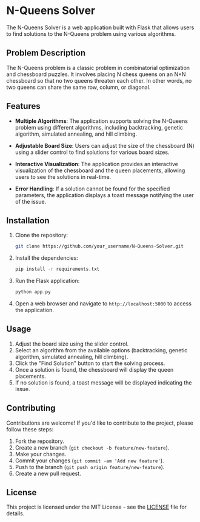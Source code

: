 # N-Queens Solver

The N-Queens Solver is a web application built with Flask that allows users to find solutions to the N-Queens problem using various algorithms.

## Problem Description

The N-Queens problem is a classic problem in combinatorial optimization and chessboard puzzles. It involves placing N chess queens on an N×N chessboard so that no two queens threaten each other. In other words, no two queens can share the same row, column, or diagonal.

## Features

- **Multiple Algorithms**: The application supports solving the N-Queens problem using different algorithms, including backtracking, genetic algorithm, simulated annealing, and hill climbing.

- **Adjustable Board Size**: Users can adjust the size of the chessboard (N) using a slider control to find solutions for various board sizes.

- **Interactive Visualization**: The application provides an interactive visualization of the chessboard and the queen placements, allowing users to see the solutions in real-time.

- **Error Handling**: If a solution cannot be found for the specified parameters, the application displays a toast message notifying the user of the issue.

## Installation

1. Clone the repository:

    ```bash
    git clone https://github.com/your_username/N-Queens-Solver.git
    ```

2. Install the dependencies:

    ```bash
    pip install -r requirements.txt
    ```

3. Run the Flask application:

    ```bash
    python app.py
    ```

4. Open a web browser and navigate to `http://localhost:5000` to access the application.

## Usage

1. Adjust the board size using the slider control.
2. Select an algorithm from the available options (backtracking, genetic algorithm, simulated annealing, hill climbing).
3. Click the "Find Solution" button to start the solving process.
4. Once a solution is found, the chessboard will display the queen placements.
5. If no solution is found, a toast message will be displayed indicating the issue.

## Contributing

Contributions are welcome! If you'd like to contribute to the project, please follow these steps:

1. Fork the repository.
2. Create a new branch (`git checkout -b feature/new-feature`).
3. Make your changes.
4. Commit your changes (`git commit -am 'Add new feature'`).
5. Push to the branch (`git push origin feature/new-feature`).
6. Create a new pull request.

## License

This project is licensed under the MIT License - see the [LICENSE](LICENSE) file for details.
